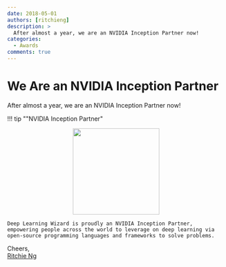 ```yaml
---
date: 2018-05-01
authors: [ritchieng]
description: >
  After almost a year, we are an NVIDIA Inception Partner now!
categories:
  - Awards
comments: true
---
```


# We Are an NVIDIA Inception Partner

After almost a year, we are an NVIDIA Inception Partner now!

<!-- more -->

!!! tip ""NVIDIA Inception Partner"
    <center><img src="https://res.cloudinary.com/ritchieng/image/upload/v1532596192/deeplearningwizard.com/nvidia_inception.png" style="width:200px"/></center>
    
    Deep Learning Wizard is proudly an NVIDIA Inception Partner, empowering people across the world to leverage on deep learning via open-source programming languages and frameworks to solve problems. 

Cheers,
<br />[Ritchie Ng](https://www.ritchieng.com/)